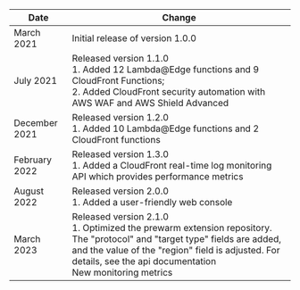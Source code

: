| Date        | Change                                                                                                                                                                                                                                          |
|-------------|-------------------------------------------------------------------------------------------------------------------------------------------------------------------------------------------------------------------------------------------------|
| March 2021 | Initial release of version 1.0.0                                                                                                                                                                                                                |
| July 2021 | Released version 1.1.0 <br>1. Added 12 Lambda@Edge functions and 9 CloudFront Functions; <br> 2. Added CloudFront security automation with AWS WAF and AWS Shield Advanced                                                                      |
| December 2021 | Released version 1.2.0  <br>1. Added 10 Lambda@Edge functions and 2 CloudFront functions                                                                                                                                                        |
| February 2022 | Released version 1.3.0 <br>1. Added a CloudFront real-time log monitoring API which provides performance metrics                                                                                                                                |
| August 2022 | Released version 2.0.0 <br>1. Added a user-friendly web console                                                                                                                                                                                 |
| March 2023  | Released version 2.1.0 <br>1. Optimized the prewarm extension repository. The "protocol" and "target type" fields are added, and the value of the "region" field is adjusted. For details, see the api documentation<Br> New monitoring metrics |

